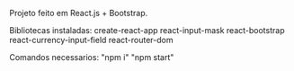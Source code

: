 Projeto feito em React.js + Bootstrap.

Bibliotecas instaladas:
create-react-app
react-input-mask
react-bootstrap
react-currency-input-field
react-router-dom

Comandos necessarios:
"npm i"
"npm start"
